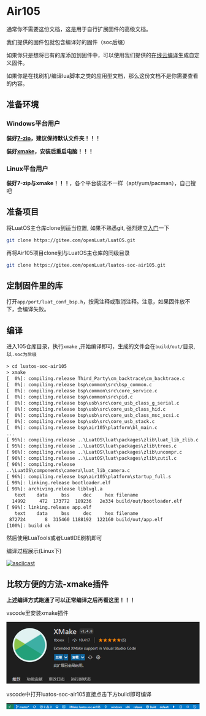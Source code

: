 # Air105

通常你不需要这份文档，这是用于自行扩展固件的高级文档。

我们提供的固件包就包含编译好的固件（soc后缀）

如果你只是想将已有的库添加到固件中，可以使用我们提供的[在线云编译](Cloud_compilation.md)生成自定义固件。

如果你是在找刷机/编译lua脚本之类的应用型文档，那么这份文档不是你需要查看的内容。

## 准备环境

### Windows平台用户

**装好[7-zip](https://www.7-zip.org/)，建议保持默认文件夹！！！**

**装好[xmake](https://github.com/xmake-io/xmake/releases)，安装后重启电脑！！！**

### Linux平台用户

**装好7-zip与xmake！！！**，各个平台装法不一样（apt/yum/pacman），自己搜吧

## 准备项目

将LuatOS主仓库clone到适当位置, 如果不熟悉git, 强烈建立[入门](https://www.jianshu.com/p/db3396474b96)一下

```sh
git clone https://gitee.com/openLuat/LuatOS.git
```

再将Air105项目clone到与LuatOS主仓库的同级目录

```sh
git clone https://gitee.com/openLuat/luatos-soc-air105.git
```

## 定制固件里的库

打开`app/port/luat_conf_bsp.h`，按需注释或取消注释。注意，如果固件放不下，会编译失败。

## 编译

进入105仓库目录，执行`xmake` ,开始编译即可，生成的文件会在`build/out/`目录, 以`.soc为后缀`

```log
> cd luatos-soc-air105
> xmake
[  0%]: compiling.release Third_Party\cm_backtrace\cm_backtrace.c
[  0%]: compiling.release bsp\common\src\bsp_common.c  
[  0%]: compiling.release bsp\common\src\core_service.c
[  0%]: compiling.release bsp\common\src\pid.c
[  0%]: compiling.release bsp\usb\src\core_usb_class_g_serial.c
[  0%]: compiling.release bsp\usb\src\core_usb_class_hid.c     
[  0%]: compiling.release bsp\usb\src\core_usb_class_msc_scsi.c
[  0%]: compiling.release bsp\usb\src\core_usb_stack.c 
[  0%]: compiling.release bsp\air105\platform\bl_main.c
...
[ 95%]: compiling.release ..\LuatOS\luat\packages\zlib\luat_lib_zlib.c
[ 95%]: compiling.release ..\LuatOS\luat\packages\zlib\trees.c
[ 96%]: compiling.release ..\LuatOS\luat\packages\zlib\uncompr.c
[ 96%]: compiling.release ..\LuatOS\luat\packages\zlib\zutil.c
[ 96%]: compiling.release ..\LuatOS\components\camera\luat_lib_camera.c
[ 96%]: compiling.release bsp\air105\platform\startup_full.s
[ 99%]: linking.release bootloader.elf
[ 99%]: archiving.release liblvgl.a
   text    data     bss     dec     hex filename
  14992     472  173772  189236   2e334 build/out/bootloader.elf
[ 99%]: linking.release app.elf
   text    data     bss     dec     hex filename
 872724       8  315460 1188192  122160 build/out/app.elf
[100%]: build ok
```

然后使用LuaTools或者LuatIDE刷机即可

编译过程展示(Linux下) 

[![asciicast](https://asciinema.org/a/461295.svg)](https://asciinema.org/a/461295)



## 比较方便的方法-xmake插件

**上述编译方式跑通了可以正常编译之后再看这里！！！**

vscode里安装xmake插件

![vscode_xmake](img/vscode_xmake.png)

vscode中打开luatos-soc-air105直接点击下方build即可编译

![xmake_build](img/xmake_build.png)

